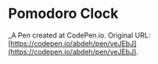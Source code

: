 # Pomodoro Clock
 _A Pen created at CodePen.io. Original URL: [https://codepen.io/abdeh/pen/veJEbJ](https://codepen.io/abdeh/pen/veJEbJ).

 